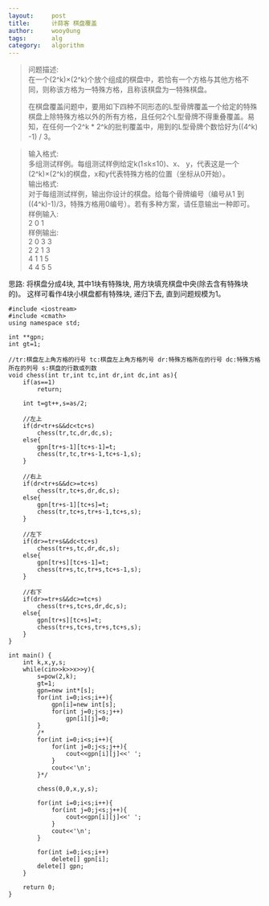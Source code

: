 ```yaml
---
layout:     post
title:      计蒜客 棋盘覆盖
author:     wooy0ung
tags: 	    alg
category:   algorithm
---
```



>问题描述:  
>在一个(2^k)×(2^k)个放个组成的棋盘中，若恰有一个方格与其他方格不同，则称该方格为一特殊方格，且称该棋盘为一特殊棋盘。  
>  
>在棋盘覆盖问题中，要用如下四种不同形态的L型骨牌覆盖一个给定的特殊棋盘上除特殊方格以外的所有方格，且任何2个L型骨牌不得重叠覆盖。易知，在任何一个2^k * 2^k的批判覆盖中，用到的L型骨牌个数恰好为((4^k) -1) / 3。  
<!-- more -->
>  
>输入格式:  
>多组测试样例。每组测试样例给定k(1≤k≤10)、x、 y，代表这是一个(2^k)×(2^k)的棋盘，x和y代表特殊方格的位置（坐标从0开始）。  
>输出格式:  
>对于每组测试样例，输出你设计的棋盘。给每个骨牌编号（编号从1 到((4^k)-1)/3，特殊方格用0编号）。若有多种方案，请任意输出一种即可。  
>样例输入:  
>2 0 1  
>样例输出:  
>2 0 3 3  
>2 2 1 3  
>4 1 1 5  
>4 4 5 5  


思路: 将棋盘分成4块, 其中1块有特殊块, 用方块填充棋盘中央(除去含有特殊块的)。
这样可看作4块小棋盘都有特殊块, 递归下去, 直到问题规模为1。

```
#include <iostream>
#include <cmath>
using namespace std;

int **gpn;
int gt=1;

//tr:棋盘左上角方格的行号 tc:棋盘左上角方格列号 dr:特殊方格所在的行号 dc:特殊方格所在的列号 s:棋盘的行数或列数
void chess(int tr,int tc,int dr,int dc,int as){
    if(as==1)
        return;

    int t=gt++,s=as/2;

    //左上
    if(dr<tr+s&&dc<tc+s)
        chess(tr,tc,dr,dc,s);
    else{
        gpn[tr+s-1][tc+s-1]=t;
        chess(tr,tc,tr+s-1,tc+s-1,s);
    }

    //右上
    if(dr<tr+s&&dc>=tc+s)
        chess(tr,tc+s,dr,dc,s);
    else{
        gpn[tr+s-1][tc+s]=t;
        chess(tr,tc+s,tr+s-1,tc+s,s);
    }

    //左下
    if(dr>=tr+s&&dc<tc+s)
        chess(tr+s,tc,dr,dc,s);
    else{
        gpn[tr+s][tc+s-1]=t;
        chess(tr+s,tc,tr+s,tc+s-1,s);
    }

    //右下
    if(dr>=tr+s&&dc>=tc+s)
        chess(tr+s,tc+s,dr,dc,s);
    else{
        gpn[tr+s][tc+s]=t;
        chess(tr+s,tc+s,tr+s,tc+s,s);
    }
}

int main() {
    int k,x,y,s;
    while(cin>>k>>x>>y){
        s=pow(2,k);
        gt=1;
        gpn=new int*[s];
        for(int i=0;i<s;i++){
            gpn[i]=new int[s];
            for(int j=0;j<s;j++)
                gpn[i][j]=0;
        }
        /*
        for(int i=0;i<s;i++){
            for(int j=0;j<s;j++){
                cout<<gpn[i][j]<<' ';
            }
            cout<<'\n';
        }*/

        chess(0,0,x,y,s);

        for(int i=0;i<s;i++){
            for(int j=0;j<s;j++){
                cout<<gpn[i][j]<<' ';
            }
            cout<<'\n';
        }

        for(int i=0;i<s;i++)
            delete[] gpn[i];
        delete[] gpn;
    }

    return 0;
}
```